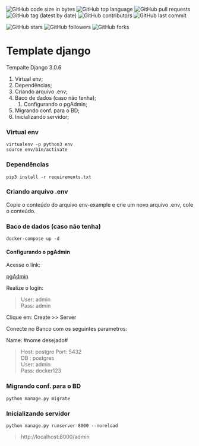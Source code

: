 ![GitHub code size in bytes](https://img.shields.io/github/languages/code-size/rauanisanfelice/template-django.svg)
![GitHub top language](https://img.shields.io/github/languages/top/rauanisanfelice/template-django.svg)
![GitHub pull requests](https://img.shields.io/github/issues-pr/rauanisanfelice/template-django.svg)
![GitHub tag (latest by date)](https://img.shields.io/github/v/tag/rauanisanfelice/template-django)
![GitHub contributors](https://img.shields.io/github/contributors/rauanisanfelice/template-django.svg)
![GitHub last commit](https://img.shields.io/github/last-commit/rauanisanfelice/template-django.svg)

![GitHub stars](https://img.shields.io/github/stars/rauanisanfelice/template-django.svg?style=social)
![GitHub followers](https://img.shields.io/github/followers/rauanisanfelice.svg?style=social)
![GitHub forks](https://img.shields.io/github/forks/rauanisanfelice/template-django.svg?style=social)

# Template django

Tempalte Django 3.0.6

1. Virtual env;
2. Dependências;
3. Criando arquivo .env;
4. Baco de dados (caso não tenha);
    1. Configurando o pgAdmin;
5. Migrando conf. para o BD;
5. Inicializando servidor;

### Virtual env
```
virtualenv -p python3 env
source env/bin/activate
```

### Dependências
```
pip3 install -r requirements.txt
```

### Criando arquivo .env

Copie o conteúdo do arquivo env-example e crie um novo arquivo .env, cole o conteúdo.

### Baco de dados (caso não tenha)
```
docker-compose up -d
```

#### Configurando o pgAdmin

Acesse o link:

[pgAdmin](http://localhost:80)

Realize o login:
>User: admin  
>Pass: admin

Clique em: Create >> Server

Conecte no Banco com os seguintes parametros:  

Name: #nome desejado#  
>Host: postgre
>Port: 5432  
>DB  : postgres  
>User: admin  
>Pass: docker123


### Migrando conf. para o BD
```
python manage.py migrate
```

### Inicializando servidor

```
python manage.py runserver 8000 --noreload
```

> http://localhost:8000/admin